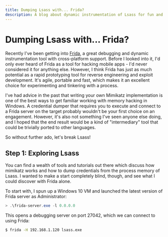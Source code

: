 ```yaml
---
title: Dumping Lsass with... Frida?
description: A blog about dynamic instrumentation of Lsass for fun and profit!
---
```


# Dumping Lsass with... Frida?

Recently I've been getting into [Frida](https://frida.re/), a great debugging and dynamic instrumentation tool with cross-platform support. Before I looked into it, I'd only ever heard of Frida as a tool for hacking mobile apps - I'd never considered it for anything else. However, I think Frida has just as much potential as a rapid prototyping tool for reverse engineering and exploit development. It's agile, portable and fast, which makes it an excellent choice for experimenting and tinkering with a process.

I've had advice in the past that writing your own Mimikatz implementation is one of the best ways to get familiar working with memory hacking in Windows. A credential dumper that requires you to execute and connect to a Frida server on the target probably wouldn't be your first choice on an engagement. However, it's also not something I've seen anyone else doing, and I hoped that the end result would be a kind of "intermediary" tool that could be trivially ported to other languages. 

So without further ado, let's break Lsass!

## Step 1: Exploring Lsass

You can find a wealth of tools and tutorials out there which discuss how mimikatz works and how to dump credentials from the process memory of Lsass. I wanted to make a start completely blind, though, and see what I could discover with Frida alone.

To start with, I spun up a Windows 10 VM and launched the latest version of Frida server as Administrator:

```powershell
> .\frida-server.exe -l 0.0.0.0
```

This opens a debugging server on port 27042, which we can connect to using Frida:

```bash
$ frida -H 192.168.1.120 lsass.exe
```


<!--
Resources that helped me, which I should credit:

https://blog.xpnsec.com/exploring-mimikatz-part-1/
https://www.matteomalvica.com/blog/2020/01/20/mimikatz-lsass-dump-windg-pykd/
-->
